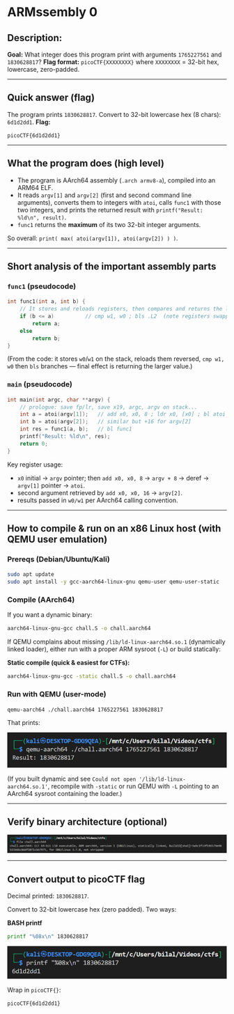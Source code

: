 # **ARMssembly 0**

## Description:

**Goal:** What integer does this program print with arguments `1765227561` and `1830628817`?
**Flag format:** `picoCTF{XXXXXXXX}` where `XXXXXXXX` = 32-bit hex, lowercase, zero-padded.

---

## Quick answer (flag)

The program prints `1830628817`.
Convert to 32-bit lowercase hex (8 chars): `6d1d2dd1`.
**Flag:**

```
picoCTF{6d1d2dd1}
```

---

## What the program does (high level)

- The program is AArch64 assembly (`.arch armv8-a`), compiled into an ARM64 ELF.
- It reads `argv[1]` and `argv[2]` (first and second command line arguments), converts them to integers with `atoi`, calls `func1` with those two integers, and prints the returned result with `printf("Result: %ld\n", result)`.
- `func1` returns the **maximum** of its two 32-bit integer arguments.

So overall: `print( max( atoi(argv[1]), atoi(argv[2]) ) )`.

---

## Short analysis of the important assembly parts

### `func1` (pseudocode)

```c
int func1(int a, int b) {
    // It stores and reloads registers, then compares and returns the larger value
    if (b <= a)          // cmp w1, w0 ; bls .L2  (note registers swapped by stores/ldrs)
        return a;
    else
        return b;
}
```

(From the code: it stores `w0`/`w1` on the stack, reloads them reversed, `cmp w1, w0` then `bls` branches — final effect is returning the larger value.)

### `main` (pseudocode)

```c
int main(int argc, char **argv) {
    // prologue: save fp/lr, save x19, argc, argv on stack...
    int a = atoi(argv[1]);   // add x0, x0, 8 ; ldr x0, [x0] ; bl atoi
    int b = atoi(argv[2]);   // similar but +16 for argv[2]
    int res = func1(a, b);   // bl func1
    printf("Result: %ld\n", res);
    return 0;
}
```

Key register usage:

- `x0` initial → `argv` pointer; then `add x0, x0, 8` → `argv + 8` → deref → `argv[1]` pointer → `atoi`.
- second argument retrieved by `add x0, x0, 16` → `argv[2]`.
- results passed in `w0/w1` per AArch64 calling convention.

---

## How to compile & run on an x86 Linux host (with QEMU user emulation)

### Prereqs (Debian/Ubuntu/Kali)

```bash
sudo apt update
sudo apt install -y gcc-aarch64-linux-gnu qemu-user qemu-user-static
```

### Compile (AArch64)

If you want a dynamic binary:

```bash
aarch64-linux-gnu-gcc chall.S -o chall.aarch64
```

If QEMU complains about missing `/lib/ld-linux-aarch64.so.1` (dynamically linked loader), either run with a proper ARM sysroot (`-L`) or build statically:

**Static compile (quick & easiest for CTFs):**

```bash
aarch64-linux-gnu-gcc -static chall.S -o chall.aarch64
```

### Run with QEMU (user-mode)

```bash
qemu-aarch64 ./chall.aarch64 1765227561 1830628817
```

That prints:

![result](./img/result.png)

(If you built dynamic and see `Could not open '/lib/ld-linux-aarch64.so.1'`, recompile with `-static` or run QEMU with `-L` pointing to an AArch64 sysroot containing the loader.)

---

## Verify binary architecture (optional)

![file](./img/file.png)

---

## Convert output to picoCTF flag

Decimal printed: `1830628817`.

Convert to 32-bit lowercase hex (zero padded). Two ways:

**BASH printf**

```bash
printf "%08x\n" 1830628817
```

![printf](./img/printf.png)

Wrap in `picoCTF{}`:

```
picoCTF{6d1d2dd1}
```

